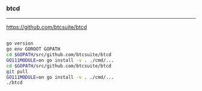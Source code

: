 ### btcd
---
https://github.com/btcsuite/btcd


```
```

```sh
go version 
go env GOROOT GOPATH
cd $GOPATH/src/github.com/btcsuite/btcd
GO111MODULE=on go install -v . ./cmd/...
cd $GOPATH/src/github.com/btcsuite/btcd
git pull
GO111MODULE=on go install -v . ./cmd/...
./btcd
```

```
```


